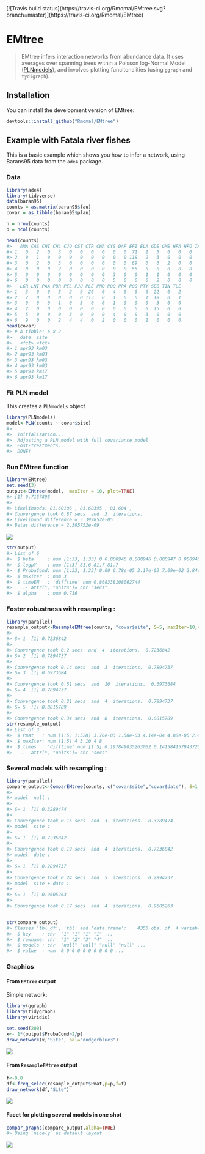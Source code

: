
<!-- README.md is generated from README.Rmd. Please edit that file -->
<!-- badges: start --> [![Travis build status](https://travis-ci.org/Rmomal/EMtree.svg?branch=master)](https://travis-ci.org/Rmomal/EMtree) <!-- badges: end -->

EMtree
======

> EMtree infers interaction networks from abundance data. It uses averages over spanning trees within a Poisson log-Normal Model ([PLNmodels](https://github.com/jchiquet/PLNmodels%3E)), and involves plotting funcitonalities (using `ggraph` and `tydigraph`).

Installation
------------

You can install the development version of EMtree:

``` r
devtools::install_github("Rmomal/EMtree")
```

Example with Fatala river fishes
--------------------------------

This is a basic example which shows you how to infer a network, using Barans95 data from the `ade4` package.

### Data

``` r
library(ade4)
library(tidyverse)
data(baran95)
counts = as.matrix(baran95$fau)
covar = as_tibble(baran95$plan)

n = nrow(counts)
p = ncol(counts)
```

``` r
head(counts)
#>   AMA CAS CHI CHL CJO CST CTR CWA CYS DAF EFI ELA GDE GME HFA HFO IAF LFA
#> 1   0   2   0   3   0   0   0   0   0   0  71   1   5   6   0   0   7   3
#> 2   0   1   0   0   0   0   0   0   0   0 118   2   3   0   0   0   8   1
#> 3   0   2   0   3   0   0   0   0   0   0  69   0   6   2   0   0   8   3
#> 4   0   0   0   2   0   0   0   0   0   0  56   0   0   0   0   0   1   0
#> 5   0   0   0   0   0   0   0   0   3   0   0   1   1   0   0   0   2   2
#> 6   0   0   0   0   0   0   0   0   5   0   0   0   2   0   0   0   0   0
#>   LGR LNI PAA PBR PEL PJU PLE PMO POQ PPA PQQ PTY SEB TIN TLE
#> 1   3   0   0   5   2   9  26   0   4   0   0   0  22   0   2
#> 2   7   0   0   0   0   0 113   0   1   0   0   1  18   0   1
#> 3   0   0   0   1   0   3   0   0   1   0   0   0   3   0   0
#> 4   2   0   0   0   0   0   0   0   0   0   0   0  15   0   0
#> 5   5   0   0   0   3   0   0   0   4   0   0   3   0   0   0
#> 6   9   0   0   2   4   4   0   2   0   0   0   1   0   0   0
head(covar)
#> # A tibble: 6 x 2
#>   date  site 
#>   <fct> <fct>
#> 1 apr93 km03 
#> 2 apr93 km03 
#> 3 apr93 km03 
#> 4 apr93 km03 
#> 5 apr93 km17 
#> 6 apr93 km17
```

### Fit PLN model

This creates a `PLNmodels` object

``` r
library(PLNmodels)
model<-PLN(counts ~ covar$site)
#> 
#>  Initialization...
#>  Adjusting a PLN model with full covariance model
#>  Post-treatments...
#>  DONE!
```

### Run EMtree function

``` r
library(EMtree)
set.seed(3)
output<-EMtree(model,  maxIter = 10, plot=TRUE)
#> [1] 0.7157895
#> 
#> Likelihoods: 81.60106 , 81.68395 , 81.684 , 
#> Convergence took 0.87 secs  and  3  iterations.
#> Likelihood difference = 5.399852e-05 
#> Betas difference = 2.305752e-09
```

<img src="man/figures/README-output-1.png" style="display: block; margin: auto;" />

``` r
str(output)
#> List of 6
#>  $ beta     : num [1:33, 1:33] 0 0.000946 0.000946 0.000947 0.000946 ...
#>  $ logpY    : num [1:3] 81.6 81.7 81.7
#>  $ ProbaCond: num [1:33, 1:33] 0.00 6.78e-05 3.17e-03 7.09e-02 2.84e-03 ...
#>  $ maxIter  : num 3
#>  $ timeEM   : 'difftime' num 0.868338108062744
#>   ..- attr(*, "units")= chr "secs"
#>  $ alpha    : num 0.716
```

### Foster robustness with resampling :

``` r
library(parallel)
resample_output<-ResampleEMtree(counts, "covar$site", S=5, maxIter=10,cond.tol=1e-8, cores=1)
#> 
#> S= 1  [1] 0.7236842
#> 
#> Convergence took 0.2 secs  and  4  iterations.  0.7236842
#> S= 2  [1] 0.7894737
#> 
#> Convergence took 0.14 secs  and  3  iterations.  0.7894737
#> S= 3  [1] 0.6973684
#> 
#> Convergence took 0.51 secs  and  10  iterations.  0.6973684
#> S= 4  [1] 0.7894737
#> 
#> Convergence took 0.21 secs  and  4  iterations.  0.7894737
#> S= 5  [1] 0.8815789
#> 
#> Convergence took 0.34 secs  and  8  iterations.  0.8815789
str(resample_output)
#> List of 3
#>  $ Pmat   : num [1:5, 1:528] 3.76e-03 1.58e-03 4.14e-04 4.88e-05 2.48e-05 ...
#>  $ maxIter: num [1:5] 4 3 10 4 8
#>  $ times  : 'difftime' num [1:5] 0.197849035263062 0.141584157943726 0.513354063034058 0.213857889175415 ...
#>   ..- attr(*, "units")= chr "secs"
```

### Several models with resampling :

``` r
library(parallel)
compare_output<-ComparEMtree(counts, c("covar$site","covar$date"), S=1, maxIter=5,cond.tol=1e-8,cores=1,f=0.8)
#> 
#> model  null : 
#> 
#> S= 1  [1] 0.3289474
#> 
#> Convergence took 0.15 secs  and  3  iterations.  0.3289474
#> model  site : 
#> 
#> S= 1  [1] 0.7236842
#> 
#> Convergence took 0.19 secs  and  4  iterations.  0.7236842
#> model  date : 
#> 
#> S= 1  [1] 0.2894737
#> 
#> Convergence took 0.24 secs  and  5  iterations.  0.2894737
#> model  site + date : 
#> 
#> S= 1  [1] 0.9605263
#> 
#> Convergence took 0.17 secs  and  4  iterations.  0.9605263


str(compare_output)
#> Classes 'tbl_df', 'tbl' and 'data.frame':    4356 obs. of  4 variables:
#>  $ key    : chr  "1" "1" "1" "1" ...
#>  $ rowname: chr  "1" "2" "3" "4" ...
#>  $ models : chr  "null" "null" "null" "null" ...
#>  $ value  : num  0 0 0 0 0 0 0 0 0 0 ...
```

### Graphics

#### From `EMtree` output

Simple network:

``` r
library(ggraph)
library(tidygraph)
library(viridis)

set.seed(200)
x<- 1*(output$ProbaCond>2/p)
draw_network(x,"Site", pal="dodgerblue3")
```

<img src="man/figures/README-unnamed-chunk-5-1.png" style="display: block; margin: auto;" />

#### From `ResampleEMtree` output

``` r
f<-0.8
df<-freq_selec(resample_output$Pmat,p=p,f=f)
draw_network(df,"Site")
```

<img src="man/figures/README-unnamed-chunk-6-1.png" style="display: block; margin: auto;" />

#### Facet for plotting several models in one shot

``` r
compar_graphs(compare_output,alpha=TRUE)
#> Using `nicely` as default layout
```

<img src="man/figures/README-unnamed-chunk-7-1.png" style="display: block; margin: auto;" />
